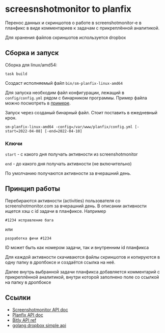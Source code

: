 # screesnshotmonitor to planfix

Перенос данных и скриншотов о работе в screenshotmonitor-е в планфикс в виде комментариев к задачам с прикреплённой
аналитикой.

Для хранения файлов скриншотов используется dropbox

## Сборка и запуск

Сборка для linux/amd54:

```shell
task build
```

Создаст исполняемый файл `bin/sm-planfix-linux-amd64`

Для запуска необходим файл конфигурации, лежащий в `config/config.yml` рядом с бинарником программы. Пример файла можно
посмотреть в [примере](config.example.yml).

Запуск через созданый бинарный файл. Стоит поставить в ежедневный крон.

```shell
sm-planfix-linux-amd64 -config=/var/www/planfix/config.yml [-start=2022-04-08] [-end=2022-04-10]
```

### Ключи
`start` - с какого дня получать активности из screenshotmonitor

`end` - до какого дня получать активности (не включительно)

По умолчанию получаются активности за вчерашний день.

## Принцип работы

Перебираются активности (activities) пользователя со screenshotmonitor.com за вчерашний день. В описании активности
ищется хэш с id задачи в планфиксе. Например

```
#1234 исправление бага
```

или

```
разработка фичи #1234
```

ID может быть как номером задачи, так и внутренним id планфикса

Для каждой активности скачиваются файлы скриншотов и копируются в одну папку в дропбоксе и создаётся ссылка на неё.

Далее внутрь выбранной задачи планфикса добавляется комментарий с прикреплённой аналитикой, внутри которой заполнено
поле со ссылкой на папку в дропбоксе

## Ссылки

* [Screenshotmonitor API doc](https://screenshotmonitor.com/apidoc)
* [Planfix API doc](https://help.planfix.com/ru/Список_функций)
* [Bitly API ref](https://dev.bitly.com/api-reference)
* [golang dropbox simple api](https://github.com/tj/go-dropbox)